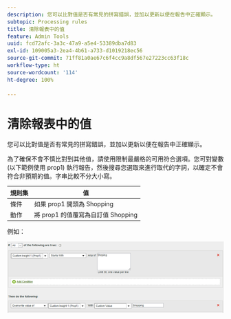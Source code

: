 ```yaml
---
description: 您可以比對值是否有常見的拼寫錯誤，並加以更新以便在報告中正確顯示。
subtopic: Processing rules
title: 清除報表中的值
feature: Admin Tools
uuid: fcd72afc-3a3c-47a9-a5e4-53389dba7d83
exl-id: 109005a3-2ea4-4b61-a733-d1019218ec56
source-git-commit: 71ff81a0ae67c6f4cc9a8df567e27223cc63f18c
workflow-type: ht
source-wordcount: '114'
ht-degree: 100%

---
```


# 清除報表中的值

您可以比對值是否有常見的拼寫錯誤，並加以更新以便在報告中正確顯示。

為了確保不會不慎比對到其他值，請使用限制最嚴格的可用符合選項。您可對變數 (以下範例使用 prop1) 執行報告，然後搜尋您選取來進行取代的字詞，以確定不會符合非預期的值。字串比較不分大小寫。

| 規則集 | 值 |
|---|---|
| 條件 | 如果 prop1 開頭為 Shopping |
| 動作 | 將 prop1 的值覆寫為自訂值 Shopping |

例如：

![](assets/clean-up-values-in-report.png)
